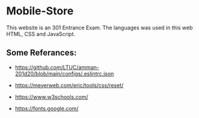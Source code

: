 # Mobile-Store

This website is an 301 Entrance Exam.
The languages was used in this web HTML, CSS and JavaScript.

## Some Referances:
* https://github.com/LTUC/amman-201d20/blob/main/configs/.eslintrc.json

* https://meyerweb.com/eric/tools/css/reset/

* https://www.w3schools.com/
 
* https://fonts.google.com/
